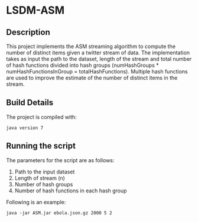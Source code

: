 # LSDM-ASM
## Description
This project implements the ASM streaming algorithm to compute the number of distinct items given a twitter stream of data.
The implementation takes as input the path to the dataset, length of the stream and total number of hash functions divided into hash groups (numHashGroups * numHashFunctionsInGroup = totalHashFunctions). Multiple hash functions are used to improve the estimate of the number of distinct items in the stream.

## Build Details
The project is compiled with:
```
java version 7
```

## Running the script
The parameters for the script are as follows:

1. Path to the input dataset
2. Length of stream (n)
3. Number of hash groups
4. Number of hash functions in each hash group

Following is an example:
```
java -jar ASM.jar ebola.json.gz 2000 5 2
```
